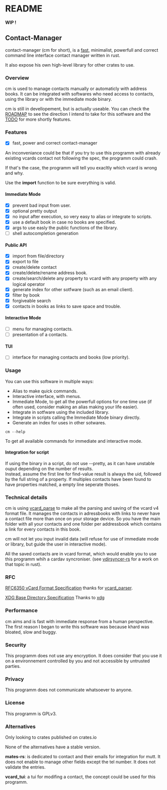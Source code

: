 # README


 **WIP !**

## Contact-Manager

contact-manager (cm for short), is a [fast](../benchs), minimalist, powerfull and correct command line interface contact manager written in rust.

It also expose his own high-level library for other crates to use.

### Overview

cm is used to manage contacts manually or automaticly with address books. It can be integrated with softwares who need access to contacts, using the library or with the immediate mode binary.

cm is still in devellopement, but is actually useable. You can check the [ROADMAP](ROADMAP.md) to see the direction I intend to take for this sotfware and the [TODO](TODO.md) for more shortly features.
 
### Features

- [x] fast, power and correct contact-manager

An inconveniance could be that if you try to use this programm with already existing vcards contact not following the spec, the programm could crash.

If that's the case, the programm will tell you exacltly which vcard is wrong and why.

Use the **import** function to be sure everything is valid.

#### Immediate Mode

- [x] prevent bad input from user.
- [x] optional pretty output
- [x] no input after execution, so very easy to alias or integrate to scripts.
- [x] use a default book in case no books are specified.
- [x] args to use easly the public functions of the library.
- [ ] shell autocompletion generation

#### Public API

- [x] import from file/directory
- [x] export to file
- [x] create/delete contact
- [x] create/delete/rename address book.
- [x] create/search/delete any property to vcard with any property with any logical operator
- [x] generate index for other sotfware (such as an email client).
- [x] filter by book
- [x] forgiveable search
- [x] contacts in books as links to save space and trouble.

#### Interactive Mode

- [ ] menu for managing contacts.
- [ ] presentation of a contacts.

#### TUI

- [ ] interface for managing contacts and books (low priority).

### Usage


You can use this software in multiple ways:

- Alias to make quick commands.
- Interactive interface, with menus.
- Immediate Mode, to get all the powerfull options for one time use (if often used, consider making an alias making your life easier).
- Integrate in sotfware using the included library.
- Integrate in scripts calling the Immediate Mode binary directly.
- Generate an index for uses in other sotwares. 


```cm --help``` 

To get all available commands for immediate and interactive mode.


#### Integration for script

If using the binary in a script, do not use --pretty, as it can have unstable ouput depending on the number of results.\
Instead, assume the first line for find-value result is always the uid, followed by the full string of a property. If multiples contacts have been found to have properties matched, a empty line seperate thoses.

### Technical details

cm is using [vcard_parse](https://crates.io/crates/vcard_parser) to make all the parsing and saving of the vcard v4 format file.
It manages the contacts in adressbooks with links to never have a contact file more than once on your storage device. So you have the main folder with all your contacts and one folder per addressbook which contains a link for every contacts in this book.

cm will not let you input invalid data (will refuse for use of immediate mode or library, but guide the user in interactive mode).

All the saved contacts are in vcard format, which would enable you to use this programm whih a cardav syncroniser. (see [vdirsyncer-rs](https://git.sr.ht/~whynothugo/vdirsyncer-rs) for a work on that topic in rust).



### RFC

[RFC6350 vCard Format Specification](https://datatracker.ietf.org/doc/html/rfc6350) thanks for [vcard_parser](https://github.com/kenianbei/vcard_parser).

[XDG Base Directory Specification](https://specifications.freedesktop.org/basedir-spec/latest/) Thanks to [xdg](https://docs.rs/xdg/latest/xdg/)

### Performance

cm aims and is fast with immediate response from a human perspective. The first reason I began to write this software was because khard was bloated, slow and buggy.

### Security

This programm does not use any encryption. It does consider that you use it on a environnement controlled by you and not accessible by untrusted parties.

### Privacy

This programm does not communicate whatsoever to anyone.

### License

This programm is GPLv3.

### Alternatives

Only looking to crates published on crates.io

None of the alternatives have a stable version.

**mates-rs**: is dedicated to contact and their emails for integration for mutt. It does not enable to manage other fields except the tel number. It does not validate the entries.

**vcard_tui**: a tui for modifing a contact, the concept could be used for this programm.
